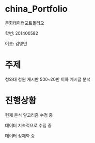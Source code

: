 # china_Portfolio
문화데이터포트폴리오

학번: 201400582

이름: 김영민

# 주제 
청와대 청원 게시판 500~20만 이하 게시글 분석 

# 진행상황
현재 분석 알고리즘 수정 중

데이터 지속적으로 수집 중

데이터 정제화 중


